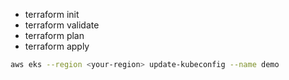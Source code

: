 
- terraform init
- terraform validate
- terraform plan
- terraform apply
```sh
aws eks --region <your-region> update-kubeconfig --name demo

